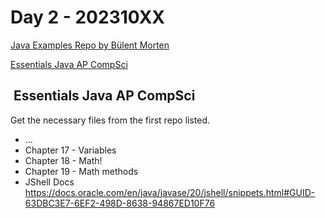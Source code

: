 # Day 2 - 202310XX

[Java Examples Repo by Bülent Morten](https://github.com/bbmorten/java-study.git)

[Essentials Java AP CompSci](https://github.com/Apress/essential-java-AP-CompSci.git)

##  Essentials Java AP CompSci

Get the necessary files from the first repo listed.

- ...
- Chapter 17 - Variables
- Chapter 18 - Math!
- Chapter 19 - Math methods
- JShell Docs <https://docs.oracle.com/en/java/javase/20/jshell/snippets.html#GUID-63DBC3E7-6EF2-498D-8638-94867ED10F76>
